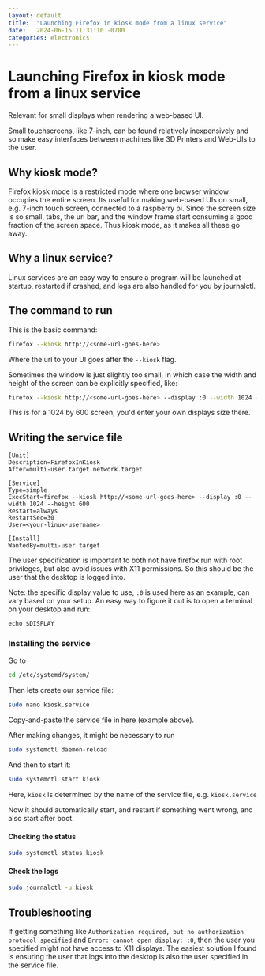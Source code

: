 ```yaml
---
layout: default
title:  "Launching Firefox in kiosk mode from a linux service"
date:   2024-06-15 11:31:10 -0700
categories: electronics
---
```


# Launching Firefox in kiosk mode from a linux service

Relevant for small displays when rendering a web-based UI.

Small touchscreens, like 7-inch, can be found relatively inexpensively and so make easy interfaces between machines like 3D Printers and Web-UIs to the user.

## Why kiosk mode?

Firefox kiosk mode is a restricted mode where one browser window occupies the entire screen. Its useful for making web-based UIs on small, e.g. 7-inch touch screen, connected to a raspberry pi. Since the screen size is so small, tabs, the url bar, and the window frame start consuming a good fraction of the screen space. Thus kiosk mode, as it makes all these go away.

## Why a linux service?

Linux services are an easy way to ensure a program will be launched at startup, restarted if crashed, and logs are also handled for you by journalctl.

## The command to run

This is the basic command:
```sh
firefox --kiosk http://<some-url-goes-here>
```
Where the url to your UI goes after the `--kiosk` flag.

Sometimes the window is just slightly too small, in which case the width and height of the screen can be explicitly specified, like:

```sh
firefox --kiosk http://<some-url-goes-here> --display :0 --width 1024 --height 600
```
This is for a 1024 by 600 screen, you'd enter your own displays size there.

## Writing the service file

```
[Unit]
Description=FirefoxInKiosk
After=multi-user.target network.target

[Service]
Type=simple
ExecStart=firefox --kiosk http://<some-url-goes-here> --display :0 --width 1024 --height 600
Restart=always
RestartSec=30
User=<your-linux-username>

[Install]
WantedBy=multi-user.target
```

The user specification is important to both not have firefox run with root privileges, but also avoid issues with X11 permissions. So this should be the user that the desktop is logged into. 

Note: the specific display value to use, `:0` is used here as an example, can vary based on your setup. An easy way to figure it out is to open a terminal on your desktop and run:
```
echo $DISPLAY
```

### Installing the service

Go to
```sh
cd /etc/systemd/system/
```

Then lets create our service file:
```sh
sudo nano kiosk.service
```

Copy-and-paste the service file in here (example above).

After making changes, it might be necessary to run
```sh
sudo systemctl daemon-reload
```

And then to start it:
```sh
sudo systemctl start kiosk
```
Here, `kiosk` is determined by the name of the service file, e.g. `kiosk.service`

Now it should automatically start, and restart if something went wrong, and also start after boot.

#### Checking the status 
```sh
sudo systemctl status kiosk
```

#### Check the logs
```sh
sudo journalctl -u kiosk
```

## Troubleshooting

If getting something like `Authorization required, but no authorization protocol specified` and `Error: cannot open display: :0`, then the user you specified might not have access to X11 displays. The easiest solution I found is ensuring the user that logs into the desktop is also the user specified in the service file.


